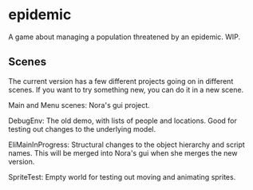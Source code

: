 # epidemic
A game about managing a population threatened by an epidemic. WIP.

## Scenes
The current version has a few different projects going on in different scenes.
If you want to try something new, you can do it in a new scene.

Main and Menu scenes: Nora's gui project.

DebugEnv: The old demo, with lists of people and locations. Good for testing out
changes to the underlying model.

EliMainInProgress: Structural changes to the object hierarchy and script names.
This will be merged into Nora's gui when she merges the new version.

SpriteTest: Empty world for testing out moving and animating sprites.
